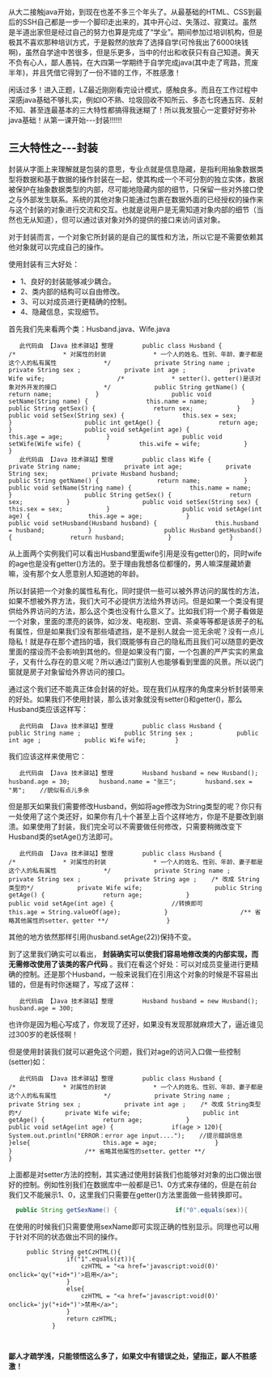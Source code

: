 从大二接触java开始，到现在也差不多三个年头了。从最基础的HTML、CSS到最后的SSH自己都是一步一个脚印走出来的，其中开心过、失落过、寂寞过。虽然是半道出家但是经过自己的努力也算是完成了“学业”。期间参加过培训机构，但是极其不喜欢那种培训方式，于是毅然的放弃了选择自学(可怜我出了6000块钱啊)，虽然自学途中苦很多，但是乐更多，当中的付出和收获只有自己知道。黄天不负有心人，鄙人愚钝，在大四第一学期终于自学完成java(其中走了弯路，荒废半年)，并且凭借它得到了一份不错的工作，不胜感激！

闲话过多！进入正题，LZ最近刚刚看完设计模式，感触良多。而且在工作过程中深感java基础不够扎实，例如IO不熟、垃圾回收不知所云、多态七窍通五窍、反射不知、甚至连最基本的三大特性都搞得我迷糊了！所以我发狠心一定要好好弥补java基础！从第一课开始---封装!!!!!!

## 三大特性之---封装

封装从字面上来理解就是包装的意思，专业点就是信息隐藏，是指利用抽象数据类型将数据和基于数据的操作封装在一起，使其构成一个不可分割的独立实体，数据被保护在抽象数据类型的内部，尽可能地隐藏内部的细节，只保留一些对外接口使之与外部发生联系。系统的其他对象只能通过包裹在数据外面的已经授权的操作来与这个封装的对象进行交流和交互。也就是说用户是无需知道对象内部的细节（当然也无从知道），但可以通过该对象对外的提供的接口来访问该对象。

对于封装而言，一个对象它所封装的是自己的属性和方法，所以它是不需要依赖其他对象就可以完成自己的操作。

使用封装有三大好处：

- 1、良好的封装能够减少耦合。
- 2、类内部的结构可以自由修改。
- 3、可以对成员进行更精确的控制。
- 4、隐藏信息，实现细节。

首先我们先来看两个类：Husband.java、Wife.java

```
   此代码由 【Java 技术驿站】整理        public class Husband {                    /*             * 对属性的封装             * 一个人的姓名、性别、年龄、妻子都是这个人的私有属性             */            private String name ;            private String sex ;            private int age ;            private Wife wife;                    /*             * setter()、getter()是该对象对外开发的接口             */            public String getName() {                return name;            }                    public void setName(String name) {                this.name = name;            }                    public String getSex() {                return sex;            }                    public void setSex(String sex) {                this.sex = sex;            }                    public int getAge() {                return age;            }                    public void setAge(int age) {                this.age = age;            }                    public void setWife(Wife wife) {                this.wife = wife;            }        }            
   此代码由 【Java 技术驿站】整理        public class Wife {            private String name;            private int age;            private String sex;            private Husband husband;                    public String getName() {                return name;            }                    public void setName(String name) {                this.name = name;            }                    public String getSex() {                return sex;            }                    public void setSex(String sex) {                this.sex = sex;            }                    public void setAge(int age) {                this.age = age;            }                    public void setHusband(Husband husband) {                this.husband = husband;            }                    public Husband getHusband() {                return husband;            }                }            
```

从上面两个实例我们可以看出Husband里面wife引用是没有getter()的，同时wife的age也是没有getter()方法的。至于理由我想各位都懂的，男人嘛深屋藏娇妻嘛，没有那个女人愿意别人知道她的年龄。

所以封装把一个对象的属性私有化，同时提供一些可以被外界访问的属性的方法，如果不想被外界方法，我们大可不必提供方法给外界访问。但是如果一个类没有提供给外界访问的方法，那么这个类也没有什么意义了。比如我们将一个房子看做是一个对象，里面的漂亮的装饰，如沙发、电视剧、空调、茶桌等等都是该房子的私有属性，但是如果我们没有那些墙遮挡，是不是别人就会一览无余呢？没有一点儿隐私！就是存在那个遮挡的墙，我们既能够有自己的隐私而且我们可以随意的更改里面的摆设而不会影响到其他的。但是如果没有门窗，一个包裹的严严实实的黑盒子，又有什么存在的意义呢？所以通过门窗别人也能够看到里面的风景。所以说门窗就是房子对象留给外界访问的接口。

通过这个我们还不能真正体会封装的好处。现在我们从程序的角度来分析封装带来的好处。如果我们不使用封装，那么该对象就没有setter()和getter()，那么Husband类应该这样写：

```
   此代码由 【Java 技术驿站】整理        public class Husband {            public String name ;            public String sex ;            public int age ;            public Wife wife;        }            
```

我们应该这样来使用它：

```
   此代码由 【Java 技术驿站】整理        Husband husband = new Husband();        husband.age = 30;        husband.name = "张三";        husband.sex = "男";    //貌似有点儿多余            
```

但是那天如果我们需要修改Husband，例如将age修改为String类型的呢？你只有一处使用了这个类还好，如果你有几十个甚至上百个这样地方，你是不是要改到崩溃。如果使用了封装，我们完全可以不需要做任何修改，只需要稍微改变下Husband类的setAge()方法即可。

```
   此代码由 【Java 技术驿站】整理        public class Husband {                    /*             * 对属性的封装             * 一个人的姓名、性别、年龄、妻子都是这个人的私有属性             */            private String name ;            private String sex ;            private String age ;    /* 改成 String类型的*/            private Wife wife;                    public String getAge() {                return age;            }                    public void setAge(int age) {                //转换即可                this.age = String.valueOf(age);            }                    /** 省略其他属性的setter、getter **/                }            
```

其他的地方依然那样引用(husband.setAge(22))保持不变。

到了这里我们确实可以看出， **封装确实可以使我们容易地修改类的内部实现，而无需修改使用了该类的客户代码** 。我们在看这个好处：可以对成员变量进行更精确的控制。还是那个Husband，一般来说我们在引用这个对象的时候是不容易出错的，但是有时你迷糊了，写成了这样：

```
   此代码由 【Java 技术驿站】整理        Husband husband = new Husband();        husband.age = 300;            
```

也许你是因为粗心写成了，你发现了还好，如果没有发现那就麻烦大了，逼近谁见过300岁的老妖怪啊！

但是使用封装我们就可以避免这个问题，我们对age的访问入口做一些控制(setter)如：

```
   此代码由 【Java 技术驿站】整理        public class Husband {                    /*             * 对属性的封装             * 一个人的姓名、性别、年龄、妻子都是这个人的私有属性             */            private String name ;            private String sex ;            private int age ;    /* 改成 String类型的*/            private Wife wife;                    public int getAge() {                return age;            }                    public void setAge(int age) {                if(age > 120){                    System.out.println("ERROR：error age input....");    //提示錯誤信息                }else{                    this.age = age;                }                    }                    /** 省略其他属性的setter、getter **/                }            
```

上面都是对setter方法的控制，其实通过使用封装我们也能够对对象的出口做出很好的控制。例如性别我们在数据库中一般都是已1、0方式来存储的，但是在前台我们又不能展示1、0，这里我们只需要在getter()方法里面做一些转换即可。

```java
  public String getSexName() {                if("0".equals(sex)){                    sexName = "女";                }                else if("1".equals(sex)){                    sexName = "男";                }                else{                    sexName = "人妖???";                }                return sexName;            }            
```

在使用的时候我们只需要使用sexName即可实现正确的性别显示。同理也可以用于针对不同的状态做出不同的操作。

```
     public String getCzHTML(){
                if("1".equals(zt)){
                    czHTML = "<a href='javascript:void(0)' onclick='qy("+id+")'>启用</a>";
                }
                else{
                    czHTML = "<a href='javascript:void(0)' onclick='jy("+id+")'>禁用</a>";
                }
                return czHTML;
            }
        
            
```

**鄙人才疏学浅，只能领悟这么多了，如果文中有错误之处，望指正，鄙人不胜感激！**
